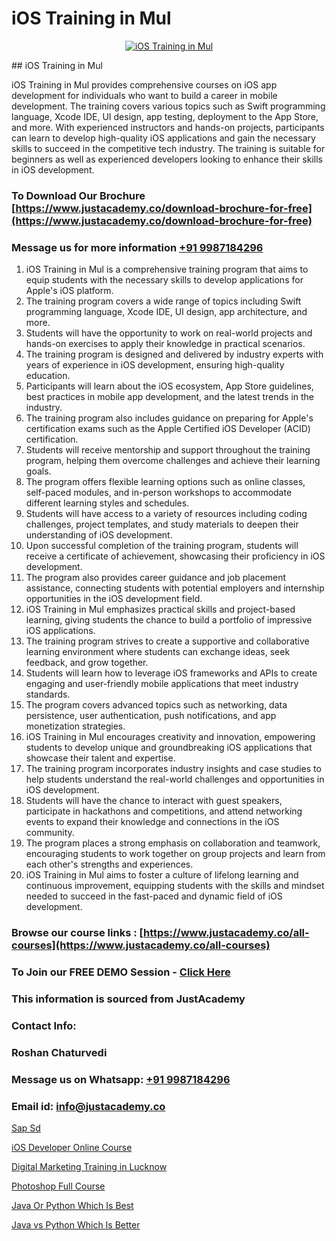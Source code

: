# iOS Training in Mul

<p align="center">
  <a href="https://justacademy.co/course-detail/ios-training">
    <img src="https://justacademy.co/storage2/course_image/1676636008_course_image.webp" alt="iOS Training in Mul">
  </a>
</p>
## iOS Training in Mul

iOS Training in Mul provides comprehensive courses on iOS app development for individuals who want to build a career in mobile development. The training covers various topics such as Swift programming language, Xcode IDE, UI design, app testing, deployment to the App Store, and more. With experienced instructors and hands-on projects, participants can learn to develop high-quality iOS applications and gain the necessary skills to succeed in the competitive tech industry. The training is suitable for beginners as well as experienced developers looking to enhance their skills in iOS development.
### To Download Our Brochure [https://www.justacademy.co/download-brochure-for-free](https://www.justacademy.co/download-brochure-for-free)
### Message us for more information [+91 9987184296](https://api.whatsapp.com/send?phone=919987184296)
1) iOS Training in Mul is a comprehensive training program that aims to equip students with the necessary skills to develop applications for Apple's iOS platform.
2) The training program covers a wide range of topics including Swift programming language, Xcode IDE, UI design, app architecture, and more.
3) Students will have the opportunity to work on real-world projects and hands-on exercises to apply their knowledge in practical scenarios.
4) The training program is designed and delivered by industry experts with years of experience in iOS development, ensuring high-quality education.
5) Participants will learn about the iOS ecosystem, App Store guidelines, best practices in mobile app development, and the latest trends in the industry.
6) The training program also includes guidance on preparing for Apple's certification exams such as the Apple Certified iOS Developer (ACID) certification.
7) Students will receive mentorship and support throughout the training program, helping them overcome challenges and achieve their learning goals.
8) The program offers flexible learning options such as online classes, self-paced modules, and in-person workshops to accommodate different learning styles and schedules.
9) Students will have access to a variety of resources including coding challenges, project templates, and study materials to deepen their understanding of iOS development.
10) Upon successful completion of the training program, students will receive a certificate of achievement, showcasing their proficiency in iOS development.
11) The program also provides career guidance and job placement assistance, connecting students with potential employers and internship opportunities in the iOS development field.
12) iOS Training in Mul emphasizes practical skills and project-based learning, giving students the chance to build a portfolio of impressive iOS applications.
13) The training program strives to create a supportive and collaborative learning environment where students can exchange ideas, seek feedback, and grow together.
14) Students will learn how to leverage iOS frameworks and APIs to create engaging and user-friendly mobile applications that meet industry standards.
15) The program covers advanced topics such as networking, data persistence, user authentication, push notifications, and app monetization strategies.
16) iOS Training in Mul encourages creativity and innovation, empowering students to develop unique and groundbreaking iOS applications that showcase their talent and expertise.
17) The training program incorporates industry insights and case studies to help students understand the real-world challenges and opportunities in iOS development.
18) Students will have the chance to interact with guest speakers, participate in hackathons and competitions, and attend networking events to expand their knowledge and connections in the iOS community.
19) The program places a strong emphasis on collaboration and teamwork, encouraging students to work together on group projects and learn from each other's strengths and experiences.
20) iOS Training in Mul aims to foster a culture of lifelong learning and continuous improvement, equipping students with the skills and mindset needed to succeed in the fast-paced and dynamic field of iOS development.

### Browse our course links : [https://www.justacademy.co/all-courses](https://www.justacademy.co/all-courses) 
### To Join our FREE DEMO Session - [Click Here](https://www.justacademy.co/register-for-course-demo)


### This information is sourced from JustAcademy
### Contact Info:
### Roshan Chaturvedi
### Message us on Whatsapp: [+91 9987184296](https://api.whatsapp.com/send?phone=919987184296)
### Email id: [info@justacademy.co](mailto:info@justacademy.co)
                
[Sap Sd](https://www.linkedin.com/pulse/sap-sd-justacademy-beangaluru-03sxc?trackingId=niLe8%2BkZv8SAu4oKmJ22Lg%3D%3D&lipi=urn%3Ali%3Apage%3Ad_flagship3_company_admin%3BV%2FJdwEmZTiK5hNIeM20IVA%3D%3D)

[iOS Developer Online Course](0)

[Digital Marketing Training in Lucknow](https://medium.com/@surajvaishnav5015/digital-marketing-training-in-lucknow-2b9a197f3031)

[Photoshop Full Course](https://medium.com/@mistersumit961/photoshop-full-course-348423c41608)

[Java Or Python Which Is Best](https://justacademyin.github.io/justacademy/java-or-python-which-is-best)

[Java vs Python Which Is Better](https://justacademyin.github.io/justacademy/java-vs-python-which-is-better)

